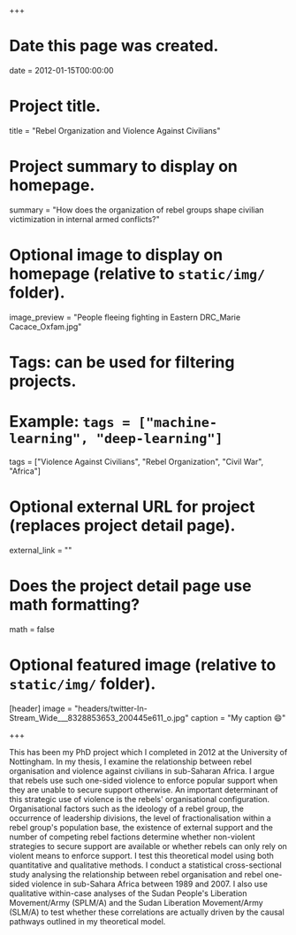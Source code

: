 +++
# Date this page was created.
date = 2012-01-15T00:00:00

# Project title.
title = "Rebel Organization and Violence Against Civilians"

# Project summary to display on homepage.
summary = "How does the organization of rebel groups shape civilian victimization in internal armed conflicts?"

# Optional image to display on homepage (relative to `static/img/` folder).
image_preview = "People fleeing fighting in Eastern DRC_Marie Cacace_Oxfam.jpg"

# Tags: can be used for filtering projects.
# Example: `tags = ["machine-learning", "deep-learning"]`
tags = ["Violence Against Civilians", "Rebel Organization", "Civil War", "Africa"]

# Optional external URL for project (replaces project detail page).
external_link = ""

# Does the project detail page use math formatting?
math = false

# Optional featured image (relative to `static/img/` folder).
[header]
image = "headers/twitter-In-Stream_Wide___8328853653_200445e611_o.jpg"
caption = "My caption :smile:"

+++

This has been my PhD project which I completed in 2012 at the University of Nottingham. In my thesis, I examine the relationship between rebel organisation and violence against civilians in sub-Saharan Africa. I argue that rebels use such one-sided violence to enforce popular support when they are unable to secure support otherwise. An important determinant of this strategic use of violence is the rebels' organisational configuration. Organisational factors such as the ideology of a rebel group, the occurrence of leadership divisions, the level of fractionalisation within a rebel group's population base, the existence of external support and the number of competing rebel factions determine whether non-violent strategies to secure support are available or whether rebels can only rely on violent means to enforce support. I test this theoretical model using both quantitative and qualitative methods. I conduct a statistical cross-sectional study analysing the relationship between rebel organisation and rebel one-sided violence in sub-Sahara Africa between 1989 and 2007. I also use qualitative within-case analyses of the Sudan People's Liberation Movement/Army (SPLM/A) and the Sudan Liberation Movement/Army (SLM/A) to test whether these correlations are actually driven by the causal pathways outlined in my theoretical model.
